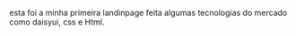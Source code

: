 esta foi a minha primeira landinpage feita algumas tecnologias do mercado como daisyui, css e Html.
